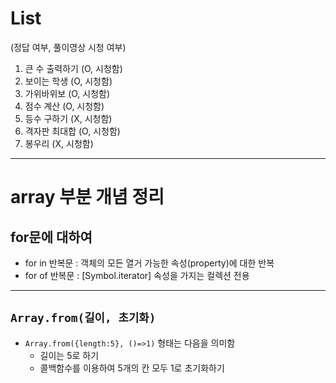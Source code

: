 # List
(정답 여부, 풀이영상 시청 여부)
1. 큰 수 출력하기 (O, 시청함)
2. 보이는 학생 (O, 시청함)
3. 가위바위보 (O, 시청함)
4. 점수 계산 (O, 시청함)
5. 등수 구하기 (X, 시청함)
6. 격자판 최대합 (O, 시청함)
7. 봉우리 (X, 시청함)


---
# array 부분 개념 정리
## for문에 대하여
- for in 반복문 : 객체의 모든 열거 가능한 속성(property)에 대한 반복
- for of 반복문 : [Symbol.iterator] 속성을 가지는 컬렉션 전용
---
## `Array.from(길이, 초기화)`
- `Array.from({length:5}, ()=>1)` 형태는 다음을 의미함
  - 길이는 5로 하기
  - 콜백함수를 이용하여 5개의 칸 모두 1로 초기화하기